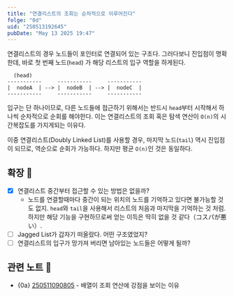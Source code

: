 ```yaml
---
title: "연결리스트의 조회는 순차적으로 이루어진다"
folge: "0d"
uid: "250513192645"
pubDate: "May 13 2025 19:47"
---
```


연결리스트의 경우 노드들이 포인터로 연결되어 있는 구조다. 그러다보니 진입점이 명확한데, 바로 첫 번째 노드(`head`) 가 해당 리스트의 입구 역할을 하게된다.

```text
  (head)
-----------     -----------     -----------
|  nodeA  | --> |  nodeB  | --> |  nodeC  |
-----------     -----------     -----------
```

입구는 단 하나이므로, 다른 노드들에 접근하기 위해서는 반드시 `head`부터 시작해서 하나씩 순차적으로 순회를 해야한다. 이는 연결리스트의 조회 혹은 탐색 연산이 `O(n)`의 시간복잡도를 가지게되는 이유다.

이중 연결리스트(Doubly Linked List)를 사용할 경우, 마지막 노드(`tail`) 역시 진입점이 되므로, 역순으로 순회가 가능하다. 하지만 평균 `O(n)`인 것은 동일하다.

## 확장 🌱
- [x] 연결리스트 중간부터 접근할 수 있는 방법은 없을까?
  * 노드를 연결할때마다 중간이 되는 위치의 노드를 기억하고 있다면 불가능할 것도 없지. `head`와 `tail`을 사용해서 리스트의 처음과 마지막을 기억하는 것 처럼. 하지만 해당 기능을 구현하므로써 얻는 이득은 딱히 없을 것 같다（コスパが悪い）.
- [ ] Jagged List가 갑자기 떠올랐다. 어떤 구조였었지?
- [ ] 연결리스트의 입구가 망가져 버리면 남아있는 노드들은 어떻게 될까?

## 관련 노트 📘
- {0a} [250511090805](/note/250511090805) - 배열이 조회 연산에 강점을 보이는 이유